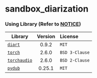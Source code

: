 # sandbox_diarization


### Using Library (Refer to [NOTICE](./NOTICE))

| Library | Version | License | 
|---|:---:|:---|
| [`diart`](https://github.com/juanmc2005/diart) | 0.9.2 | `MIT` |
| [`torch`](https://pytorch.org/) | 2.6.0 | `BSD 3-Clause` |
| [`torchaudio`](https://github.com/pytorch/audio) | 2.6.0 | `BSD 2-Clause` |
| [`pydub`](https://github.com/jiaaro/pydub) | 0.25.1 | `MIT` |
